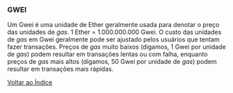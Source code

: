 ### GWEI

Um Gwei é uma unidade de Ether geralmente usada para denotar o preço das unidades de _gas_. 1 Ether = 1.000.000.000 Gwei. O custo das unidades de _gas_ em Gwei geralmente pode ser ajustado pelos usuários que tentam fazer transações. Preços de _gas_ muito baixos (digamos, 1 Gwei por unidade de _gas_) podem resultar em transações lentas ou com falha, enquanto preços de _gas_ mais altos (digamos, 50 Gwei por unidade de _gas_) podem resultar em transações mais rápidas.

[Voltar ao Índice](../)